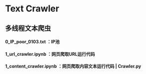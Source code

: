 # Text Crawler
##  多线程文本爬虫
####  0_IP_poor_0103.txt ：IP池
####  1_url_crawler.ipynb ：网页爬取URL运行代码
####  1_content_crawler.ipynb ：网页爬取内容文本运行代码  | Crawler.py
